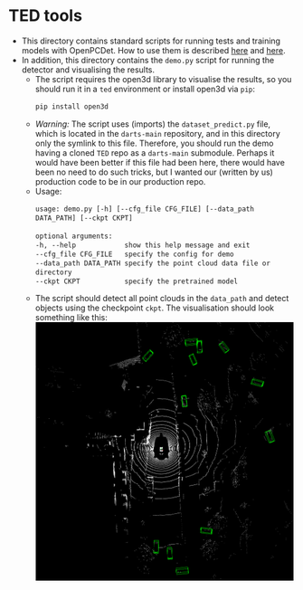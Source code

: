 # TED tools

- This directory contains standard scripts for running tests and training models with OpenPCDet.
How to use them is described [here](../README.md) and [here](https://github.com/open-mmlab/OpenPCDet/blob/master/docs/GETTING_STARTED.md).
- In addition, this directory contains the `demo.py` script for running the detector and visualising the results.
    - The script requires the open3d library to visualise the results, so you should run it in a `ted` environment or install open3d via `pip`:
        ```bash
        pip install open3d
        ```
    - *Warning:* The script uses (imports) the `dataset_predict.py` file, which is located in the `darts-main` repository, and in this directory only the symlink to this file. Therefore, you should run the demo having a cloned `TED` repo as a `darts-main` submodule. Perhaps it would have been better if this file had been here, there would have been no need to do such tricks, but I wanted our (written by us) production code to be in our production repo.
    - Usage:
        ```
        usage: demo.py [-h] [--cfg_file CFG_FILE] [--data_path DATA_PATH] [--ckpt CKPT]

        optional arguments:
        -h, --help            show this help message and exit
        --cfg_file CFG_FILE   specify the config for demo
        --data_path DATA_PATH specify the point cloud data file or directory
        --ckpt CKPT           specify the pretrained model
        ```
    - The script should detect all point clouds in the `data_path` and detect objects using the checkpoint `ckpt`. The visualisation should look something like this:
    ![image](images/demo.png)
